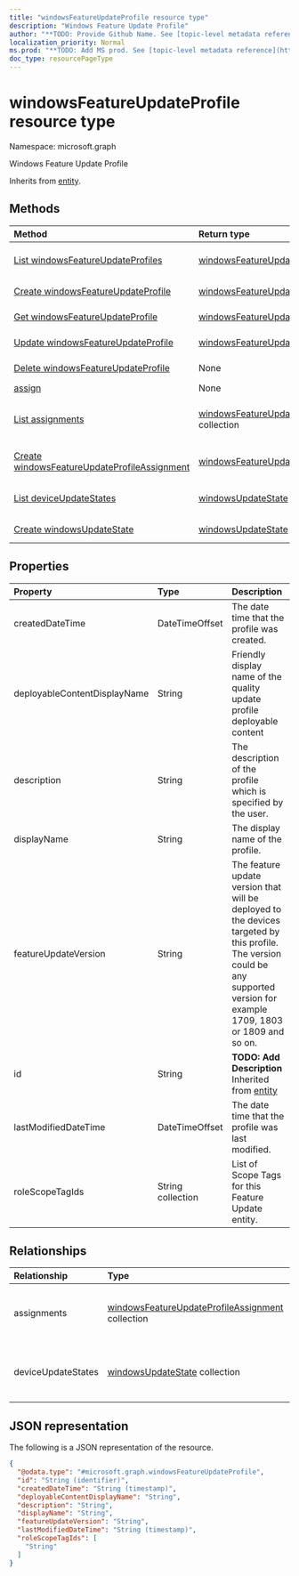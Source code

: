 ```yaml
---
title: "windowsFeatureUpdateProfile resource type"
description: "Windows Feature Update Profile"
author: "**TODO: Provide Github Name. See [topic-level metadata reference](https://msgo.azurewebsites.net/add/document/guidelines/metadata.html#topic-level-metadata)**"
localization_priority: Normal
ms.prod: "**TODO: Add MS prod. See [topic-level metadata reference](https://msgo.azurewebsites.net/add/document/guidelines/metadata.html#topic-level-metadata)**"
doc_type: resourcePageType
---
```


# windowsFeatureUpdateProfile resource type

Namespace: microsoft.graph



Windows Feature Update Profile


Inherits from [entity](../resources/entity.md).

## Methods
|Method|Return type|Description|
|:---|:---|:---|
|[List windowsFeatureUpdateProfiles](../api/windowsfeatureupdateprofile-list.md)|[windowsFeatureUpdateProfile](../resources/windowsfeatureupdateprofile.md) collection|Get a list of the [windowsFeatureUpdateProfile](../resources/windowsfeatureupdateprofile.md) objects and their properties.|
|[Create windowsFeatureUpdateProfile](../api/windowsfeatureupdateprofile-create.md)|[windowsFeatureUpdateProfile](../resources/windowsfeatureupdateprofile.md)|Create a new [windowsFeatureUpdateProfile](../resources/windowsfeatureupdateprofile.md) object.|
|[Get windowsFeatureUpdateProfile](../api/windowsfeatureupdateprofile-get.md)|[windowsFeatureUpdateProfile](../resources/windowsfeatureupdateprofile.md)|Read the properties and relationships of a [windowsFeatureUpdateProfile](../resources/windowsfeatureupdateprofile.md) object.|
|[Update windowsFeatureUpdateProfile](../api/windowsfeatureupdateprofile-update.md)|[windowsFeatureUpdateProfile](../resources/windowsfeatureupdateprofile.md)|Update the properties of a [windowsFeatureUpdateProfile](../resources/windowsfeatureupdateprofile.md) object.|
|[Delete windowsFeatureUpdateProfile](../api/windowsfeatureupdateprofile-delete.md)|None|Deletes a [windowsFeatureUpdateProfile](../resources/windowsfeatureupdateprofile.md) object.|
|[assign](../api/windowsfeatureupdateprofile-assign.md)|None|**TODO: Add Description**|
|[List assignments](../api/windowsfeatureupdateprofile-list-assignments.md)|[windowsFeatureUpdateProfileAssignment](../resources/windowsfeatureupdateprofileassignment.md) collection|Get the windowsFeatureUpdateProfileAssignment resources from the assignments navigation property.|
|[Create windowsFeatureUpdateProfileAssignment](../api/windowsfeatureupdateprofile-post-assignments.md)|[windowsFeatureUpdateProfileAssignment](../resources/windowsfeatureupdateprofileassignment.md)|Create a new windowsFeatureUpdateProfileAssignment object.|
|[List deviceUpdateStates](../api/windowsfeatureupdateprofile-list-deviceupdatestates.md)|[windowsUpdateState](../resources/windowsupdatestate.md) collection|Get the windowsUpdateState resources from the deviceUpdateStates navigation property.|
|[Create windowsUpdateState](../api/windowsfeatureupdateprofile-post-deviceupdatestates.md)|[windowsUpdateState](../resources/windowsupdatestate.md)|Create a new windowsUpdateState object.|

## Properties
|Property|Type|Description|
|:---|:---|:---|
|createdDateTime|DateTimeOffset|The date time that the profile was created.|
|deployableContentDisplayName|String|Friendly display name of the quality update profile deployable content|
|description|String|The description of the profile which is specified by the user.|
|displayName|String|The display name of the profile.|
|featureUpdateVersion|String|The feature update version that will be deployed to the devices targeted by this profile. The version could be any supported version for example 1709, 1803 or 1809 and so on.|
|id|String|**TODO: Add Description** Inherited from [entity](../resources/entity.md)|
|lastModifiedDateTime|DateTimeOffset|The date time that the profile was last modified.|
|roleScopeTagIds|String collection|List of Scope Tags for this Feature Update entity.|

## Relationships
|Relationship|Type|Description|
|:---|:---|:---|
|assignments|[windowsFeatureUpdateProfileAssignment](../resources/windowsfeatureupdateprofileassignment.md) collection|The list of group assignments of the profile.|
|deviceUpdateStates|[windowsUpdateState](../resources/windowsupdatestate.md) collection|The list of device states this profile targeted to|

## JSON representation
The following is a JSON representation of the resource.
<!-- {
  "blockType": "resource",
  "keyProperty": "id",
  "@odata.type": "microsoft.graph.windowsFeatureUpdateProfile",
  "baseType": "microsoft.graph.entity",
  "openType": false
}
-->
``` json
{
  "@odata.type": "#microsoft.graph.windowsFeatureUpdateProfile",
  "id": "String (identifier)",
  "createdDateTime": "String (timestamp)",
  "deployableContentDisplayName": "String",
  "description": "String",
  "displayName": "String",
  "featureUpdateVersion": "String",
  "lastModifiedDateTime": "String (timestamp)",
  "roleScopeTagIds": [
    "String"
  ]
}
```

